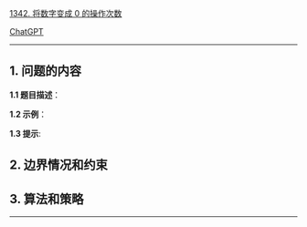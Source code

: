 [1342. 将数字变成 0 的操作次数](https://leetcode.cn/problems/number-of-steps-to-reduce-a-number-to-zero)

[ChatGPT](chat.openai.com)

---

## 1. 问题的内容
**1.1 题目描述**：

**1.2 示例**：

**1.3 提示**:

## 2. 边界情况和约束


## 3. 算法和策略

---

